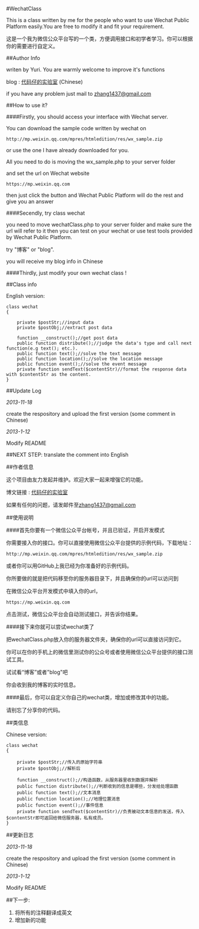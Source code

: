 #WechatClass

This is a class written by me for the people who want to use Wechat Public Platform easily.You are free to modify it and fit your requirement. 


这是一个我为微信公众平台写的一个类，方便调用接口和初学者学习。你可以根据你的需要进行自定义。

##Author Info

writen by Yuri. You are warmly welcome to improve it's functions

blog : [代码仔的实验室](http://www.yurilab.com/blog/1) (Chinese)

if you have any problem just mail to <zhang1437@gmail.com>

##How to use it?

####Firstly, you should access your interface with Wechat server.

You can download the sample code written by wechat on 

	http://mp.weixin.qq.com/mpres/htmledition/res/wx_sample.zip

or use the one I have already downloaded for you.

All you need to do is moving the wx_sample.php to your server folder

and set the url on Wechat website

    https://mp.weixin.qq.com

then just click the button and Wechat Public Platform will do the rest and give you an answer

####Secendly, try class wechat

you need to move wechatClass.php to your server folder and make sure the url will refer to it
then you can test on your wechat or use test tools provided by Wechat Public Platform.

try "博客" or "blog".

you will receive my blog info in Chinese

####Thirdly, just modify your own wechat class !

##Class info

English version:

    class wechat
    {
    
        private $postStr;//input data
        private $postObj;//extract post data
    
        function __construct();//get post data
        public function distribute();//judge the data's type and call next function(e.g text(); etc.).
        public function text();//solve the text message
        public function location();//solve the location message
        public function event();//solve the event message
        private function sendText($contentStr)//format the response data with $contentStr as the content.
    }

##Update Log

_2013-11-18_

create the respository and upload the first version (some comment in Chinese)

_2013-1-12_

Modify README

##NEXT STEP:
translate the comment into English
  
  
##作者信息

这个项目由友力发起并维护。欢迎大家一起来增强它的功能。

博文链接 : [代码仔的实验室](http://www.yurilab.com/blog/1)

如果有任何的问题，请发邮件至<zhang1437@gmail.com>

##使用说明

####首先你要有一个微信公众平台帐号，并且已验证，开启开发模式

你需要接入你的接口。你可以直接使用微信公众平台提供的示例代码，下载地址：

    http://mp.weixin.qq.com/mpres/htmledition/res/wx_sample.zip

或者你可以用GitHub上我已经为你准备好的示例代码。

你所要做的就是把代码移至你的服务器目录下，并且确保你的url可以访问到

在微信公众平台开发模式中填入你的url，

    https://mp.weixin.qq.com

点击测试，微信公众平台会自动测试接口，并告诉你结果。

####接下来你就可以尝试wechat类了

把wechatClass.php放入你的服务器文件夹，确保你的url可以直接访问到它。

你可以在你的手机上的微信里测试你的公众号或者使用微信公众平台提供的接口测试工具。

试试看“博客”或者"blog"吧

你会收到我的博客的实时信息。

####最后，你可以自定义你自己的wechat类，增加或修改其中的功能。

请别忘了分享你的代码。

##类信息

Chinese version:

    class wechat
    {
    	
        private $postStr;//传入的原始字符串
        private $postObj;//解析后
    
        function __construct();//构造函数，从服务器里收到数据并解析
        public function distribute();//判断收到的信息是哪些，分发给处理函数
        public function text();//文本消息
        public function location();//地理位置消息
        public function event();//事件信息
        private function sendText($contentStr)//负责被动文本信息的发送，传入$contentStr即可返回给微信服务器，私有成员。
    }

##更新日志

_2013-11-18_

create the respository and upload the first version (some comment in Chinese)

_2013-1-12_

Modify README

##下一步:

1. 将所有的注释翻译成英文
2. 增加新的功能



